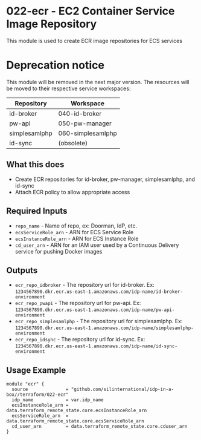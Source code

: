 # 022-ecr - EC2 Container Service Image Repository
This module is used to create ECR image repositories for ECS services

# Deprecation notice

This module will be removed in the next major version. The resources will be moved to their respective service
workspaces:

| Repository    | Workspace         |
|---------------|-------------------|
| id-broker     | 040-id-broker     |
| pw-api        | 050-pw-manager    |
| simplesamlphp | 060-simplesamlphp |
| id-sync       | (obsolete)        |

## What this does

 - Create ECR repositories for id-broker, pw-manager, simplesamlphp, and id-sync
 - Attach ECR policy to allow appropriate access

## Required Inputs

 - `repo_name` - Name of repo, ex: Doorman, IdP, etc.
 - `ecsServiceRole_arn` - ARN for ECS Service Role
 - `ecsInstanceRole_arn` - ARN for ECS Instance Role
 - `cd_user_arn` - ARN for an IAM user used by a Continuous Delivery service for pushing Docker images

## Outputs

 - `ecr_repo_idbroker` - The repository url for id-broker. Ex: `1234567890.dkr.ecr.us-east-1.amazonaws.com/idp-name/id-broker-environment`
 - `ecr_repo_pwapi` - The repository url for pw-api. Ex: `1234567890.dkr.ecr.us-east-1.amazonaws.com/idp-name/pw-api-environment`
 - `ecr_repo_simplesamlphp` - The repository url for simplesamlphp. Ex: `1234567890.dkr.ecr.us-east-1.amazonaws.com/idp-name/simplesamlphp-environment`
 - `ecr_repo_idsync` - The repository url for id-sync. Ex: `1234567890.dkr.ecr.us-east-1.amazonaws.com/idp-name/id-sync-environment`

## Usage Example

```hcl
module "ecr" {
  source              = "github.com/silinternational/idp-in-a-box//terraform/022-ecr"
  idp_name            = var.idp_name
  ecsInstanceRole_arn = data.terraform_remote_state.core.ecsInstanceRole_arn
  ecsServiceRole_arn  = data.terraform_remote_state.core.ecsServiceRole_arn
  cd_user_arn         = data.terraform_remote_state.core.cduser_arn
}
```
